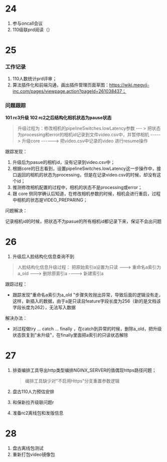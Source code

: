 # 24

1. 参与oncall会议
2. 110级联prd阅读（）



# 25

### 工作记录

1. 110人数统计prd评审；
2. 算法插件化和前端沟通，画出插件管理页面草图：https://wiki.megvii-inc.com/pages/viewpage.action?pageId=261038437；



### 问题跟踪

**101 rc3升级 102 rc2之后结构化相机状态为pause状态**

> 升级过程为：修改相机的pipelineSwitches.lowLatency参数 --- > 把状态为processing和error的相机id记录到文件video.csv中，并暂停相机  ----->  升级core  ------>  把video.csv中记录的video 进行resume操作

跟踪发现：

1. 升级后为pasue的相机id，没有记录到video.csv中；
2. 根据core的日志看到，设置pipelineSwitches.lowLatency这一步操作中，接口返回的相机的状态为processing，但是在记录video.csv的时候，却没有这个id；
3. 推测修改相机配置的过程中，相机的状态不是processing或error；
4. 跟 core 侧同学确认后知道，在修改相机参数的时候，相机会进行重启，过程中相机的状态是VIDEO_PREPARING；

问题解决：

记录相机id的时候，把状态不为pasue的所有相机id都记录下来，保证不会出问题



# 26

1. 升级后人脸结构化信息查询不到

> 人脸结构化信息升级过程： 把原始索引a设置为只读 ---> 重命名a索引为a_old  --->  删除原索引a ----> 新建索引a

跟踪过程：

- 跟踪发现"重命名a索引为a_old "步骤失败抛出异常，导致后面的逻辑没有走，这样，新插入的数据，由于a是只读且feature字段长度为256（新的是文档该字段长度为262），无法写入数据

解决办法：

- 对过程做try ... catch ... finally ，在catch到异常的时候，删除a_old，把升级状态恢复到"未升级"，在finally里面把a索引的只读状态解除



# 27

1. 排查编排工具导出http类型编排NGINX_SERVER的值偶现https路径问题；

   > 编排工具缺少对"不启用Https"分支重置参数逻辑

2. 盘古110人力预估安排

3. 和保新拉齐级联问题r

4. 准备rc2离线包和发版信息



# 28

1. 盘古离线包测试
2. 重新打包video镜像包
